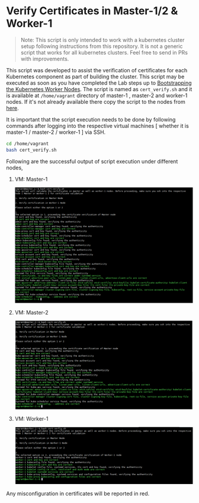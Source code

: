 # Verify Certificates in Master-1/2 & Worker-1

> Note: This script is only intended to work with a kubernetes cluster setup following instructions from this repository. It is not a generic script that works for all kubernetes clusters. Feel free to send in PRs with improvements.

This script was developed to assist the verification of certificates for each Kubernetes component as part of building the cluster. This script may be executed as soon as you have completed the Lab steps up to [Bootstrapping the Kubernetes Worker Nodes](./09-bootstrapping-kubernetes-workers.md). The script is named as `cert_verify.sh` and it is available at `/home/vagrant` directory of master-1 , master-2 and worker-1 nodes. If it's not already available there copy the script to the nodes from [here](../../Git/kubernetes-the-hard-way/vagrant/ubuntu/cert_verify.sh).

It is important that the script execution needs to be done by following commands after logging into the respective virtual machines [ whether it is master-1 / master-2 / worker-1 ] via SSH.

```bash
cd /home/vagrant
bash cert_verify.sh
```

Following are the successful output of script execution under different nodes,

1. VM: Master-1

    ![Master-1-Cert-Verification](./images/master-1-cert.png)

2. VM: Master-2

    ![Master-2-Cert-Verification](./images/master-2-cert.png)

3. VM: Worker-1

    ![Worker-1-Cert-Verification](./images/worker-1-cert.png)

Any misconfiguration in certificates will be reported in red.

